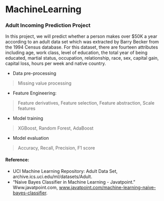 # MachineLearning

 ### Adult Incoming Prediction Project
 
 In this project, we will predict whether a person makes over $50K a year according to an adult data set which was extracted by Barry Becker from the 1994 Census database. For this dataset, there are fourteen attributes including age, work class, level of education, the total year of being educated, martial status, occupation, relationship, race, sex, capital gain, capital loss, hours per week and native country. 

- Data pre-processing
> Missing value processing
- Feature Engineering: 
> Feature derivatives,
> Feature selection,
> Feature abstraction,
> Scale features
- Model training
> XGBoost,
> Random Forest,
> AdaBoost
- Model evaluation 
> Accuracy, Recall, Precision, F1 score
 
 
 
 #### Reference:
- UCI Machine Learning Repository: Adult Data Set, archive.ics.uci.edu/ml/datasets/Adult.
- “Naive Bayes Classifier in Machine Learning - Javatpoint.” Www.javatpoint.com, www.javatpoint.com/machine-learning-naive-bayes-classifier.
